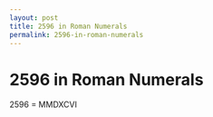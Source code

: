 ```yaml
---
layout: post
title: 2596 in Roman Numerals
permalink: 2596-in-roman-numerals
---
```


# 2596 in Roman Numerals

2596 = MMDXCVI
